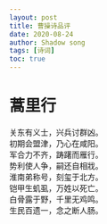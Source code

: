 ```yaml
---
layout: post
title: 曹操诗品评
date: 2020-08-24
author: Shadow song
tags: [诗词]
toc: true
---
```


# 蒿里行

关东有义士，兴兵讨群凶。  
初期会盟津，乃心在咸阳。  
军合力不齐，踌躇而雁行。  
势利使人争，嗣还自相戕。  
淮南弟称号，刻玺于北方。  
铠甲生虮虱，万姓以死亡。  
白骨露于野，千里无鸡鸣。  
生民百遗一，念之断人肠。    


